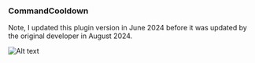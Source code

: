 ### CommandCooldown

Note, I updated this plugin version in June 2024 before it was updated by the original developer in August 2024.

![Alt text](https://imgur.com/a/R0leoGE)
